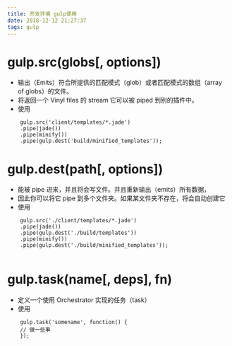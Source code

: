 ```yaml
---
title: 开发环境 gulp使用
date: 2018-12-12 21:27:37
tags: gulp
---
```


# gulp.src(globs[, options])
- 输出（Emits）符合所提供的匹配模式（glob）或者匹配模式的数组（array of globs）的文件。
- 将返回一个 Vinyl files 的 stream 它可以被 piped 到别的插件中。
- 使用
```
    gulp.src('client/templates/*.jade')
    .pipe(jade())
    .pipe(minify())
    .pipe(gulp.dest('build/minified_templates'));
```

# gulp.dest(path[, options])
- 能被 pipe 进来，并且将会写文件。并且重新输出（emits）所有数据，
- 因此你可以将它 pipe 到多个文件夹。如果某文件夹不存在，将会自动创建它
- 使用
```
    gulp.src('./client/templates/*.jade')
    .pipe(jade())
    .pipe(gulp.dest('./build/templates'))
    .pipe(minify())
    .pipe(gulp.dest('./build/minified_templates'));
    
```
# gulp.task(name[, deps], fn)
- 定义一个使用 Orchestrator 实现的任务（task）
- 使用

```
    gulp.task('somename', function() {
    // 做一些事
    });

```